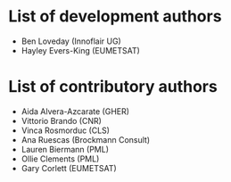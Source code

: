 # List of development authors
* Ben Loveday (Innoflair UG)
* Hayley Evers-King (EUMETSAT)

# List of contributory authors
* Aida Alvera-Azcarate (GHER)
* Vittorio Brando (CNR)
* Vinca Rosmorduc (CLS)
* Ana Ruescas (Brockmann Consult)
* Lauren Biermann (PML)
* Ollie Clements (PML)
* Gary Corlett (EUMETSAT)
